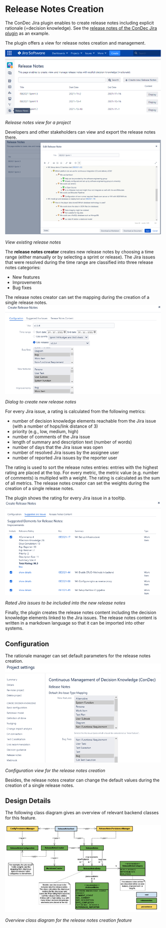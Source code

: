 # Release Notes Creation

The ConDec Jira plugin enables to create release notes including explicit rationale (=decision knowledge).
See the [release notes of the ConDec Jira plugin](https://github.com/cures-hub/cures-condec-jira/releases) as an example.

The plugin offers a view for release notes creation and management.

![Release notes view for a project](https://github.com/cures-hub/cures-condec-jira/raw/master/doc/screenshots/release_notes_view.png)

*Release notes view for a project*

Developers and other stakeholders can view and export the release notes there.
![View existing release notes](https://github.com/cures-hub/cures-condec-jira/raw/master/doc/screenshots/release_notes_edit_existing.png)

*View existing release notes*

The **release notes creator** creates new release notes by choosing a time range (either manually or by selecting a sprint or release).
The Jira issues that were resolved during the time range are classified into three release notes categories:
- New features
- Improvements
- Bug fixes

The release notes creator can set the mapping during the creation of a single release notes.
![Dialog to create new release notes](https://github.com/cures-hub/cures-condec-jira/raw/master/doc/screenshots/release_notes_create_config.png)

*Dialog to create new release notes*

For every Jira issue, a rating is calculated from the following metrics:
- number of decision knowledge elements reachable from the Jira issue (with a number of hops/link distance of 3)
- priority (e.g., low, medium, high)
- number of comments of the Jira issue
- length of summary and description text (number of words)
- number of days that the Jira issue was open
- number of resolved Jira issues by the assignee user
- number of reported Jira issues by the reporter user

The rating is used to sort the release notes entries: entries with the highest rating are placed at the top.
For every metric, the metric value (e.g. number of comments) is multipled with a weight.
The rating is calculated as the sum of all metrics.
The release notes creator can set the weights during the creation of a single release notes.

The plugin shows the rating for every Jira issue in a tooltip.
![Rated Jira issues to be included into the new release notes](https://github.com/cures-hub/cures-condec-jira/raw/master/doc/screenshots/release_notes_create_proposed_entries.png)

*Rated Jira issues to be included into the new release notes*

Finally, the plugin creates the release notes content including the decision knowledge elements linked to the Jira issues.
The release notes content is written in a markdown language so that it can be imported into other systems.

## Configuration
The rationale manager can set default parameters for the release notes creation.
![Configuration view for the release notes creation](https://github.com/cures-hub/cures-condec-jira/raw/master/doc/screenshots/config_release_notes.png)

*Configuration view for the release notes creation*

Besides, the release notes creator can change the default values during the creation of a single release notes.

## Design Details
The following class diagram gives an overview of relevant backend classes for this feature.

![Overview class diagram](https://github.com/cures-hub/cures-condec-jira/raw/master/doc/diagrams/class_diagram_release_notes.png)

*Overview class diagram for the release notes creation feature*